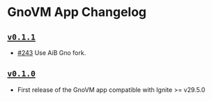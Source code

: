 # GnoVM App Changelog

## [`v0.1.1`](https://github.com/ignite/apps/releases/tag/gnovm/v0.1.1)

- [#243](https://github.com/ignite/apps/pull/243) Use AiB Gno fork.

## [`v0.1.0`](https://github.com/ignite/apps/releases/tag/gnovm/v0.1.0)

- First release of the GnoVM app compatible with Ignite >= v29.5.0
